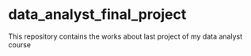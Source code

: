 # data_analyst_final_project
This repository contains the works about last project of my data analyst course
